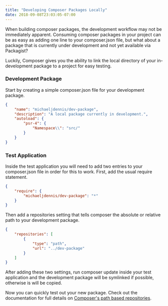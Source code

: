 ```yaml
---
title: "Developing Composer Packages Locally"
date: 2018-09-08T23:03:05-07:00
---
```


When building composer packages, the development workflow may not be immediately apparent. Consuming composer packages in your project can be as easy as adding one line to your composer.json file, but what about a package that is currently under development and not yet available via Packagist?

Luckily, Composer gives you the ability to link the local directory of your in-development package to a project for easy testing.

<!--more-->

### Development Package

Start by creating a simple composer.json file for your development package.

```json
{
    "name": "michaeljdennis/dev-package",
    "description": "A local package currently in development.",
    "autoload": {
        "psr-4": {
            "Namespace\\": "src/"
        }
    }
}
```

### Test Application

Inside the test application you will need to add two entries to your composer.json file in order for this to work. First, add the usual require statement.

```json
{
    "require": {
        "michaeljdennis/dev-package": "*"
    }
}
```

Then add a repositories setting that tells composer the absolute or relative path to your development package.

```json
{
    "repositories": [
        {
            "type": "path",
            "url": "../dev-package"
        }
    ]
}
```

After adding these two settings, run composer update inside your test application and the development package will be symlinked if possible, otherwise is will be copied.

Now you can quickly test out your new package. Check out the documentation for full details on <a href="https://getcomposer.org/doc/05-repositories.md#path">Composer's path based repositories</a>.
